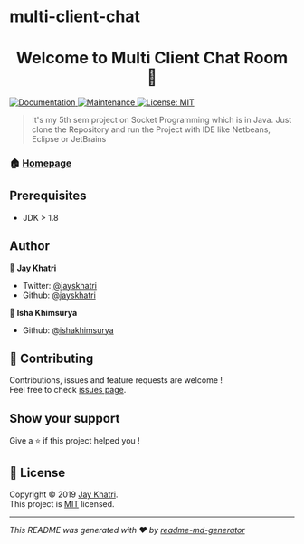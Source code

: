 # multi-client-chat
<h1 align="center">Welcome to Multi Client Chat Room 👋</h1>
<p>
  <a href="https://github.com/jayskhatri/multi-client-chat-ce344-computer-networks#readme">
    <img alt="Documentation" src="https://img.shields.io/badge/documentation-yes-brightgreen.svg" target="_blank" />
  </a>
  <a href="https://github.com/jayskhatri/readme-md-generator/graphs/commit-activity">
    <img alt="Maintenance" src="https://img.shields.io/badge/Maintained%3F-yes-green.svg" target="_blank" />
  </a>
  <a href="https://github.com/jayskhatri/multi-client-chat-ce344-computer-networks/blob/master/LICENSE">
    <img alt="License: MIT" src="https://img.shields.io/badge/License-MIT-yellow.svg" target="_blank" />
  </a>
</p>

> It&#39;s my 5th sem project on Socket Programming which is in Java. Just clone the Repository and run the Project with IDE like Netbeans, Eclipse or JetBrains

### 🏠 [Homepage](https://github.com/jayskhatri/multi-client-chat-ce344-computer-networks)

## Prerequisites

- JDK > 1.8

## Author

👤 **Jay Khatri**

* Twitter: [@jayskhatri](https://twitter.com/jayskhatri)
* Github: [@jayskhatri](https://github.com/jayskhatri)

👤 **Isha Khimsurya**

* Github: [@ishakhimsurya](https://github.com/ishakhimsurya)

## 🤝 Contributing

Contributions, issues and feature requests are welcome !<br />Feel free to check [issues page](https://github.com/jayskhatri/multi-client-chat-ce344-computer-networks/issues).

## Show your support

Give a ⭐️ if this project helped you !

## 📝 License

Copyright © 2019 [Jay Khatri](https://github.com/jayskhatri).<br />
This project is [MIT](https://github.com/jayskhatri/Super-Market-Management/blob/master/LICENSE) licensed.

***
_This README was generated with ❤️ by [readme-md-generator](https://github.com/jayskhatri/readme-md-generator)_

